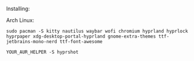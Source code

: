 Installing:
  
  Arch Linux:

    sudo pacman -S kitty nautilus waybar wofi chromium hyprland hyprlock hyprpaper xdg-desktop-portal-hyprland gnome-extra-themes ttf-jetbrains-mono-nerd ttf-font-awesome

    YOUR_AUR_HELPER -S hyprshot 
